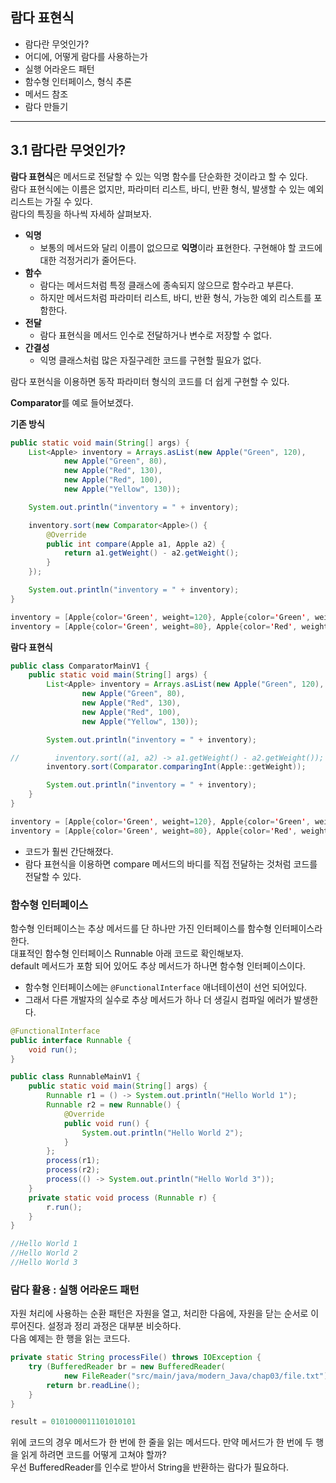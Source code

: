 ## 람다 표현식

- 람다란 무엇인가?
- 어디에, 어떻게 람다를 사용하는가
- 실행 어라운드 패턴
- 함수형 인터페이스, 형식 추론
- 메서드 참조
- 람다 만들기
  
---

## 3.1 람다란 무엇인가?
  
**람다 표현식**은 메서드로 전달할 수 있는 익명 함수를 단순화한 것이라고 할 수 있다.  
람다 표현식에는 이름은 없지만, 파라미터 리스트, 바디, 반환 형식, 발생할 수 있는 예외 리스트는 가질 수 있다.  
람다의 특징을 하나씩 자세하 살펴보자.  
  
- **익명**  
  - 보통의 메서드와 달리 이름이 없으므로 **익명**이라 표현한다. 구현해야 할 코드에 대한 걱정거리가 줄어든다.
- **함수**
  - 람다는 메서드처럼 특정 클래스에 종속되지 않으므로 함수라고 부른다.  
  - 하지만 메서드처럼 파라미터 리스트, 바디, 반환 형식, 가능한 예외 리스트를 포함한다.  
- **전달**
  - 람다 표현식을 메서드 인수로 전달하거나 변수로 저장할 수 없다.  
- **간결성**
  - 익명 클래스처럼 많은 자질구레한 코드를 구현할 필요가 없다.  
  
람다 포현식을 이용하면 동작 파라미터 형식의 코드를 더 쉽게 구현할 수 있다.  
  
**Comparator**를 예로 들어보겠다.  
  
**기존 방식**
```java
public static void main(String[] args) {
    List<Apple> inventory = Arrays.asList(new Apple("Green", 120),
            new Apple("Green", 80),
            new Apple("Red", 130),
            new Apple("Red", 100),
            new Apple("Yellow", 130));

    System.out.println("inventory = " + inventory);

    inventory.sort(new Comparator<Apple>() {
        @Override
        public int compare(Apple a1, Apple a2) {
            return a1.getWeight() - a2.getWeight();
        }
    });

    System.out.println("inventory = " + inventory);
}
```

```java
inventory = [Apple{color='Green', weight=120}, Apple{color='Green', weight=80}, Apple{color='Red', weight=130}, Apple{color='Red', weight=100}, Apple{color='Yellow', weight=130}]
inventory = [Apple{color='Green', weight=80}, Apple{color='Red', weight=100}, Apple{color='Green', weight=120}, Apple{color='Red', weight=130}, Apple{color='Yellow', weight=130}]
```
  
**람다 표현식**  
```java
public class ComparatorMainV1 {
    public static void main(String[] args) {
        List<Apple> inventory = Arrays.asList(new Apple("Green", 120),
                new Apple("Green", 80),
                new Apple("Red", 130),
                new Apple("Red", 100),
                new Apple("Yellow", 130));

        System.out.println("inventory = " + inventory);

//        inventory.sort((a1, a2) -> a1.getWeight() - a2.getWeight());
        inventory.sort(Comparator.comparingInt(Apple::getWeight));

        System.out.println("inventory = " + inventory);
    }
}
```  
```java
inventory = [Apple{color='Green', weight=120}, Apple{color='Green', weight=80}, Apple{color='Red', weight=130}, Apple{color='Red', weight=100}, Apple{color='Yellow', weight=130}]
inventory = [Apple{color='Green', weight=80}, Apple{color='Red', weight=100}, Apple{color='Green', weight=120}, Apple{color='Red', weight=130}, Apple{color='Yellow', weight=130}]
```

- 코드가 훨씬 간단해졌다.
- 람다 표현식을 이용하면 compare 메서드의 바디를 직접 전달하는 것처럼 코드를 전달할 수 있다.  
  
### 함수형 인터페이스 

함수형 인터페이스는 추상 메서드를 단 하나만 가진 인터페이스를 함수형 인터페이스라 한다.  
대표적인 함수형 인터페이스 Runnable 아래 코드로 확인해보자.  
default 메서드가 포함 되어 있어도 추상 메서드가 하나면 함수형 인터페이스이다.  
- 함수형 인터페이스에는 `@FunctionalInterface` 애너테이션이 선언 되어있다.
- 그래서 다른 개발자의 실수로 추상 메서드가 하나 더 생길시 컴파일 에러가 발생한다.
```java
@FunctionalInterface
public interface Runnable {
    void run();
}

public class RunnableMainV1 {
    public static void main(String[] args) {
        Runnable r1 = () -> System.out.println("Hello World 1");
        Runnable r2 = new Runnable() {
            @Override
            public void run() {
                System.out.println("Hello World 2");
            }
        };
        process(r1);
        process(r2);
        process(() -> System.out.println("Hello World 3"));
    }
    private static void process (Runnable r) {
        r.run();
    }
}

//Hello World 1
//Hello World 2
//Hello World 3
```
  
### 람다 활용 : 실행 어라운드 패턴

자원 처리에 사용하는 순환 패턴은 자원을 열고, 처리한 다음에, 자원을 닫는 순서로 이루어진다. 설정과 정리 과정은 대부분 비슷하다.  
다음 예제는 한 행을 읽는 코드다.  
  
```java
private static String processFile() throws IOException {
    try (BufferedReader br = new BufferedReader(
            new FileReader("src/main/java/modern_Java/chap03/file.txt"))) {
        return br.readLine();
    }
}

result = 0101000011101010101
```
위에 코드의 경우 메서드가 한 번에 한 줄을 읽는 메서드다. 만약 메서드가 한 번에 두 행을 읽게 하려면 코드를 어떻게 고쳐야 할까?  
우선 BufferedReader를 인수로 받아서 String을 반환하는 람다가 필요하다.  
